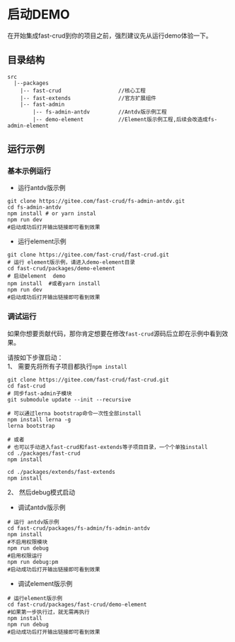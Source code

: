 # 启动DEMO
在开始集成fast-crud到你的项目之前，强烈建议先从运行demo体验一下。

## 目录结构
```
src
  |--packages    
    |-- fast-crud                  //核心工程
    |-- fast-extends               //官方扩展组件
    |-- fast-admin
        |-- fs-admin-antdv         //Antdv版示例工程
        |-- demo-element           //Element版示例工程,后续会改造成fs-admin-element

```

## 运行示例

### 基本示例运行

* 运行antdv版示例
```
git clone https://gitee.com/fast-crud/fs-admin-antdv.git
cd fs-admin-antdv
npm install # or yarn instal
npm run dev
#启动成功后打开输出链接即可看到效果
```

* 运行element示例
```shell script
git clone https://gitee.com/fast-crud/fast-crud.git
# 运行 element版示例，请进入demo-element目录
cd fast-crud/packages/demo-element  
# 启动element  demo
npm install  #或者yarn install
npm run dev
#启动成功后打开输出链接即可看到效果
```


### 调试运行
如果你想要贡献代码，那你肯定想要在修改`fast-crud`源码后立即在示例中看到效果。    

请按如下步骤启动：    
1、 需要先将所有子项目都执行`npm install` 
```shell script
git clone https://gitee.com/fast-crud/fast-crud.git
cd fast-crud
# 同步fast-admin子模块
git submodule update --init --recursive

# 可以通过lerna bootstrap命令一次性全部install
npm install lerna -g
lerna bootstrap

# 或者
# 也可以手动进入fast-crud和fast-extends等子项目目录，一个个单独install
cd ./packages/fast-crud
npm install

cd ./packages/extends/fast-extends
npm install

```

2、 然后debug模式启动

 * 调试antdv版示例
```shell script
# 运行 antdv版示例
cd fast-crud/packages/fs-admin/fs-admin-antdv  
npm install  
#不启用权限模块
npm run debug
#启用权限运行
npm run debug:pm
#启动成功后打开输出链接即可看到效果
```
* 调试element版示例
```shell script
# 运行element版示例
cd fast-crud/packages/fast-crud/demo-element  
#如果第一步执行过，就无需再执行
npm install  
npm run debug
#启动成功后打开输出链接即可看到效果
```



